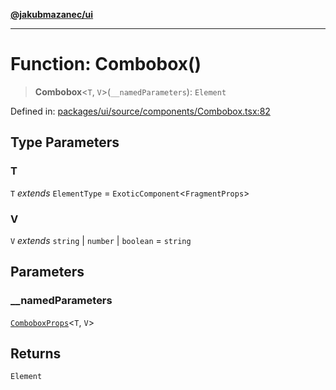 [**@jakubmazanec/ui**](../README.md)

---

# Function: Combobox()

> **Combobox**\<`T`, `V`\>(`__namedParameters`): `Element`

Defined in:
[packages/ui/source/components/Combobox.tsx:82](https://github.com/jakubmazanec/tools/blob/acfa246dbb1035f65efb7fa114167a3cbefca108/packages/ui/source/components/Combobox.tsx#L82)

## Type Parameters

### T

`T` _extends_ `ElementType` = `ExoticComponent`\<`FragmentProps`\>

### V

`V` _extends_ `string` \| `number` \| `boolean` = `string`

## Parameters

### \_\_namedParameters

[`ComboboxProps`](../type-aliases/ComboboxProps.md)\<`T`, `V`\>

## Returns

`Element`
